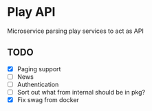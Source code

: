 # Play API

Microservice parsing play services to act as API


## TODO

* [x] Paging support
* [ ] News
* [ ] Authentication
* [ ] Sort out what from internal should be in pkg?
* [x] Fix swag from docker